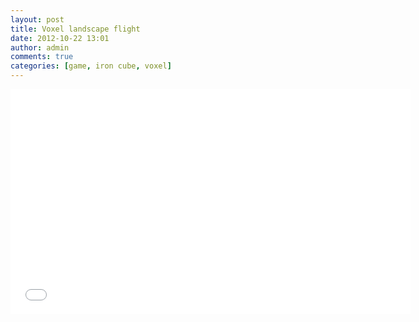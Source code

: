 ```yaml
---
layout: post
title: Voxel landscape flight
date: 2012-10-22 13:01
author: admin
comments: true
categories: [game, iron cube, voxel]
---
```

<div class="videoWrapper"><iframe src="//www.youtube.com/embed/-SZ4KmlC43g" frameborder="0" width="640" height="360"></iframe></div>
